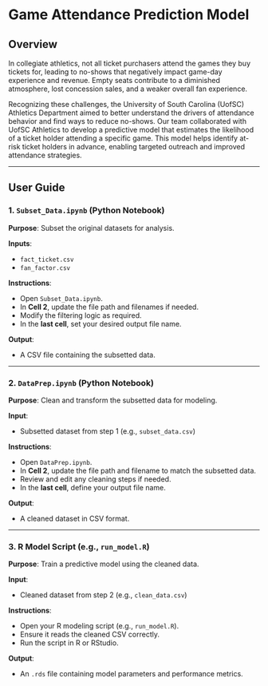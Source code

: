 # Game Attendance Prediction Model

## Overview

In collegiate athletics, not all ticket purchasers attend the games they buy tickets for, leading to no-shows that negatively impact game-day experience and revenue. Empty seats contribute to a diminished atmosphere, lost concession sales, and a weaker overall fan experience.

Recognizing these challenges, the University of South Carolina (UofSC) Athletics Department aimed to better understand the drivers of attendance behavior and find ways to reduce no-shows. Our team collaborated with UofSC Athletics to develop a predictive model that estimates the likelihood of a ticket holder attending a specific game. This model helps identify at-risk ticket holders in advance, enabling targeted outreach and improved attendance strategies.

---

## User Guide

### 1. `Subset_Data.ipynb` (Python Notebook)

**Purpose**: Subset the original datasets for analysis.

**Inputs**:
- `fact_ticket.csv`
- `fan_factor.csv`

**Instructions**:
- Open `Subset_Data.ipynb`.
- In **Cell 2**, update the file path and filenames if needed.
- Modify the filtering logic as required.
- In the **last cell**, set your desired output file name.

**Output**:
- A CSV file containing the subsetted data.

---

### 2. `DataPrep.ipynb` (Python Notebook)

**Purpose**: Clean and transform the subsetted data for modeling.

**Input**:
- Subsetted dataset from step 1 (e.g., `subset_data.csv`)

**Instructions**:
- Open `DataPrep.ipynb`.
- In **Cell 2**, update the file path and filename to match the subsetted data.
- Review and edit any cleaning steps if needed.
- In the **last cell**, define your output file name.

**Output**:
- A cleaned dataset in CSV format.

---

### 3. R Model Script (e.g., `run_model.R`)

**Purpose**: Train a predictive model using the cleaned data.

**Input**:
- Cleaned dataset from step 2 (e.g., `clean_data.csv`)

**Instructions**:
- Open your R modeling script (e.g., `run_model.R`).
- Ensure it reads the cleaned CSV correctly.
- Run the script in R or RStudio.

**Output**:
- An `.rds` file containing model parameters and performance metrics.
